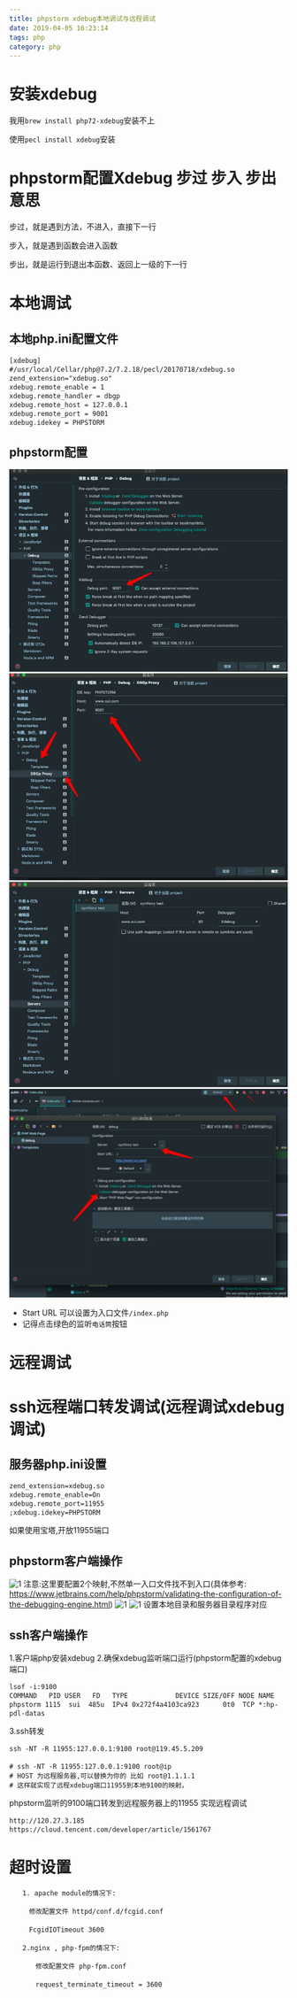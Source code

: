 ```yaml
---
title: phpstorm xdebug本地调试与远程调试
date: 2019-04-05 16:23:14
tags: php
category: php
---
```


# 安装xdebug

我用`brew install php72-xdebug`安装不上

使用`pecl install xdebug`安装


# phpstorm配置Xdebug 步过 步入 步出意思

步过，就是遇到方法，不进入，直接下一行

步入，就是遇到函数会进入函数

步出，就是运行到退出本函数、返回上一级的下一行


# 本地调试

## 本地php.ini配置文件

```
[xdebug]
#/usr/local/Cellar/php@7.2/7.2.18/pecl/20170718/xdebug.so
zend_extension="xdebug.so"
xdebug.remote_enable = 1
xdebug.remote_handler = dbgp
xdebug.remote_host = 127.0.0.1
xdebug.remote_port = 9001
xdebug.idekey = PHPSTORM
```

## phpstorm配置

![1](/uploads/phpstorm1.png)
![1](/uploads/phpstorm2.png)
![1](/uploads/phpstorm3.png)
![1](/uploads/phpstorm4.png)

* Start URL 可以设置为入口文件`/index.php`
* 记得点击绿色的监听`电话筒`按钮

# 远程调试





# ssh远程端口转发调试(远程调试xdebug调试)

## 服务器php.ini设置
```
zend_extension=xdebug.so
xdebug.remote_enable=On
xdebug.remote_port=11955
;xdebug.idekey=PHPSTORM
```
如果使用宝塔,开放11955端口

## phpstorm客户端操作
![1](/uploads/xdebug1.png)
注意:这里要配置2个映射,不然单一入口文件找不到入口(具体参考:
https://www.jetbrains.com/help/phpstorm/validating-the-configuration-of-the-debugging-engine.html)
![1](/uploads/xdebug2.png)
![1](/uploads/xdebug3.png)
设置本地目录和服务器目录程序对应

## ssh客户端操作

1.客户端php安装xdebug
2.确保xdebug监听端口运行(phpstorm配置的xdebug端口)

```
lsof -i:9100
COMMAND   PID USER   FD   TYPE            DEVICE SIZE/OFF NODE NAME
phpstorm 1115  sui  485u  IPv4 0x272f4a4103ca923      0t0  TCP *:hp-pdl-datas
```
3.ssh转发

```
ssh -NT -R 11955:127.0.0.1:9100 root@119.45.5.209

# ssh -NT -R 11955:127.0.0.1:9100 root@ip
# HOST 为远程服务器,可以替换为你的 比如 root@1.1.1.1
# 这样就实现了远程xdebug端口11955到本地9100的映射。
```
 phpstorm监听的9100端口转发到远程服务器上的11955 实现远程调试





```
http://120.27.3.185
https://cloud.tencent.com/developer/article/1561767
```


# 超时设置



```
　　1. apache module的情况下:

　　　修改配置文件 httpd/conf.d/fcgid.conf

　　　FcgidIOTimeout 3600

　　2.nginx , php-fpm的情况下:

　　　　修改配置文件 php-fpm.conf

　　　　request_terminate_timeout = 3600
```
